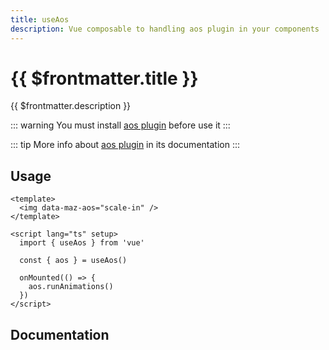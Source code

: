 ```yaml
---
title: useAos
description: Vue composable to handling aos plugin in your components
---
```


# {{ $frontmatter.title }}

{{ $frontmatter.description }}

::: warning
You must install [aos plugin](./../plugins/aos.md#install) before use it
:::

::: tip
More info about [aos plugin](./../plugins/aos.md) in its documentation
:::

## Usage

```vue
<template>
  <img data-maz-aos="scale-in" />
</template>

<script lang="ts" setup>
  import { useAos } from 'vue'

  const { aos } = useAos()

  onMounted(() => {
    aos.runAnimations()
  })
</script>
```

## Documentation
